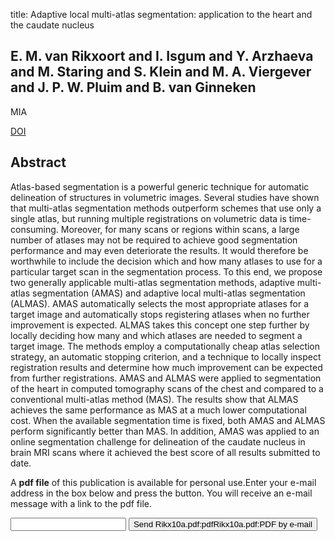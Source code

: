 title: Adaptive local multi-atlas segmentation: application to the heart and the caudate nucleus

## E. M. van Rikxoort and I. Isgum and Y. Arzhaeva and M. Staring and S. Klein and M. A. Viergever and J. P. W. Pluim and B. van Ginneken
MIA

<a href="https://doi.org/10.1016/j.media.2009.10.001">DOI</a>

## Abstract
Atlas-based segmentation is a powerful generic technique for automatic delineation of structures in volumetric images. Several studies have shown that multi-atlas segmentation methods outperform schemes that use only a single atlas, but running multiple registrations on volumetric data is time-consuming. Moreover, for many scans or regions within scans, a large number of atlases may not be required to achieve good segmentation performance and may even deteriorate the results. It would therefore be worthwhile to include the decision which and how many atlases to use for a particular target scan in the segmentation process. To this end, we propose two generally applicable multi-atlas segmentation methods, adaptive multi-atlas segmentation (AMAS) and adaptive local multi-atlas segmentation (ALMAS). AMAS automatically selects the most appropriate atlases for a target image and automatically stops registering atlases when no further improvement is expected. ALMAS takes this concept one step further by locally deciding how many and which atlases are needed to segment a target image. The methods employ a computationally cheap atlas selection strategy, an automatic stopping criterion, and a technique to locally inspect registration results and determine how much improvement can be expected from further registrations. AMAS and ALMAS were applied to segmentation of the heart in computed tomography scans of the chest and compared to a conventional multi-atlas method (MAS). The results show that ALMAS achieves the same performance as MAS at a much lower computational cost. When the available segmentation time is fixed, both AMAS and ALMAS perform significantly better than MAS. In addition, AMAS was applied to an online segmentation challenge for delineation of the caudate nucleus in brain MRI scans where it achieved the best score of all results submitted to date.

A <b>pdf file</b> of this publication is available for personal use.Enter your e-mail address in the box below and press the button. You will receive an e-mail message with a link to the pdf file.
<form action="sender.php">  <input type="text" name="email">  <input type="submit" value="Send Rikx10a.pdf:pdfRikx10a.pdf:PDF by e-mail"></form>